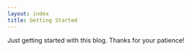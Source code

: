 ```yaml
---
layout: index
title: Getting Started
---
```


Just getting started with this blog. Thanks for your patience!